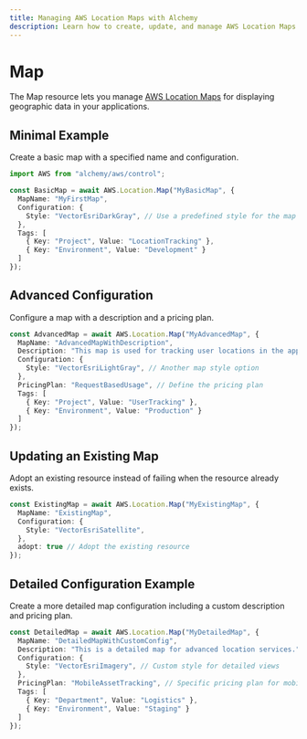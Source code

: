 ```yaml
---
title: Managing AWS Location Maps with Alchemy
description: Learn how to create, update, and manage AWS Location Maps using Alchemy Cloud Control.
---
```


# Map

The Map resource lets you manage [AWS Location Maps](https://docs.aws.amazon.com/location/latest/userguide/) for displaying geographic data in your applications.

## Minimal Example

Create a basic map with a specified name and configuration.

```ts
import AWS from "alchemy/aws/control";

const BasicMap = await AWS.Location.Map("MyBasicMap", {
  MapName: "MyFirstMap",
  Configuration: {
    Style: "VectorEsriDarkGray", // Use a predefined style for the map
  },
  Tags: [
    { Key: "Project", Value: "LocationTracking" },
    { Key: "Environment", Value: "Development" }
  ]
});
```

## Advanced Configuration

Configure a map with a description and a pricing plan.

```ts
const AdvancedMap = await AWS.Location.Map("MyAdvancedMap", {
  MapName: "AdvancedMapWithDescription",
  Description: "This map is used for tracking user locations in the application.",
  Configuration: {
    Style: "VectorEsriLightGray", // Another map style option
  },
  PricingPlan: "RequestBasedUsage", // Define the pricing plan
  Tags: [
    { Key: "Project", Value: "UserTracking" },
    { Key: "Environment", Value: "Production" }
  ]
});
```

## Updating an Existing Map

Adopt an existing resource instead of failing when the resource already exists.

```ts
const ExistingMap = await AWS.Location.Map("MyExistingMap", {
  MapName: "ExistingMap",
  Configuration: {
    Style: "VectorEsriSatellite",
  },
  adopt: true // Adopt the existing resource
});
```

## Detailed Configuration Example

Create a more detailed map configuration including a custom description and pricing plan.

```ts
const DetailedMap = await AWS.Location.Map("MyDetailedMap", {
  MapName: "DetailedMapWithCustomConfig",
  Description: "This is a detailed map for advanced location services.",
  Configuration: {
    Style: "VectorEsriImagery", // Custom style for detailed views
  },
  PricingPlan: "MobileAssetTracking", // Specific pricing plan for mobile asset tracking
  Tags: [
    { Key: "Department", Value: "Logistics" },
    { Key: "Environment", Value: "Staging" }
  ]
});
```